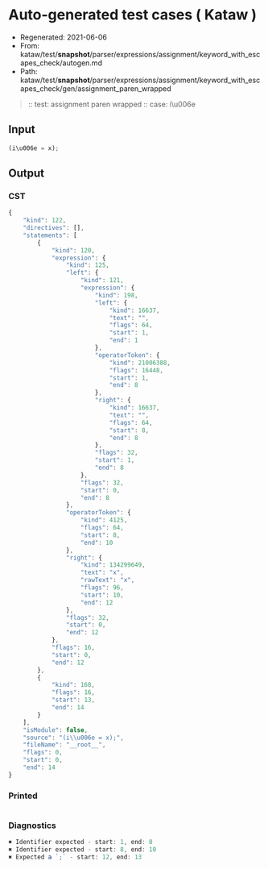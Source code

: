 # Auto-generated test cases ( Kataw )
- Regenerated: 2021-06-06
- From: kataw/test/__snapshot__/parser/expressions/assignment/keyword_with_escapes_check/autogen.md
- Path: kataw/test/__snapshot__/parser/expressions/assignment/keyword_with_escapes_check/gen/assignment_paren_wrapped
> :: test: assignment paren wrapped
> :: case: i\u006e
## Input

`````js
(i\u006e = x);
`````
## Output

### CST

```javascript
{
    "kind": 122,
    "directives": [],
    "statements": [
        {
            "kind": 120,
            "expression": {
                "kind": 125,
                "left": {
                    "kind": 121,
                    "expression": {
                        "kind": 198,
                        "left": {
                            "kind": 16637,
                            "text": "",
                            "flags": 64,
                            "start": 1,
                            "end": 1
                        },
                        "operatorToken": {
                            "kind": 21006388,
                            "flags": 16448,
                            "start": 1,
                            "end": 8
                        },
                        "right": {
                            "kind": 16637,
                            "text": "",
                            "flags": 64,
                            "start": 8,
                            "end": 8
                        },
                        "flags": 32,
                        "start": 1,
                        "end": 8
                    },
                    "flags": 32,
                    "start": 0,
                    "end": 8
                },
                "operatorToken": {
                    "kind": 4125,
                    "flags": 64,
                    "start": 8,
                    "end": 10
                },
                "right": {
                    "kind": 134299649,
                    "text": "x",
                    "rawText": "x",
                    "flags": 96,
                    "start": 10,
                    "end": 12
                },
                "flags": 32,
                "start": 0,
                "end": 12
            },
            "flags": 16,
            "start": 0,
            "end": 12
        },
        {
            "kind": 168,
            "flags": 16,
            "start": 13,
            "end": 14
        }
    ],
    "isModule": false,
    "source": "(i\\u006e = x);",
    "fileName": "__root__",
    "flags": 0,
    "start": 0,
    "end": 14
}
```

### Printed

```javascript

```

### Diagnostics

```javascript
✖ Identifier expected - start: 1, end: 8
✖ Identifier expected - start: 8, end: 10
✖ Expected a `;` - start: 12, end: 13

```

